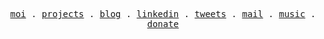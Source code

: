 <p align="center">
  <samp>
    <a href="https://mpcgt.vercel.app" target="_blank">moi</a> .
    <a href="https://mpcgt.vercel.app/projets" target="_blank">projects</a> .
    <a href="https://mpcgt.vercel.app/blog" target="_blank">blog</a> .
    <a href="https://www.linkedin.com/in/mpcgt/" target="_blank">linkedin</a> .
    <a href="https://twitter.com/mpcgt_" target="_blank">tweets</a> .
    <a href="mailto:levetica.dev@gmail.com" target="_blank">mail</a> .
    <a href="https://open.spotify.com/user/3147ts27h4ld4r6fph7gid4ltzkm?si=03c38b259be34794" target="_blank">music</a> .
    <a href="https://buymeacoffee.com/mpcgt" target="_blank">donate</a>
  </samp>
</p>

